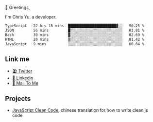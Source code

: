 👋 Greetings, 

I'm Chris Yu. a developer. 


<!--START_SECTION:waka-->

```txt
TypeScript   22 hrs 15 mins  ██████████████████████▓░░   90.25 %
JSON         56 mins         █░░░░░░░░░░░░░░░░░░░░░░░░   03.81 %
Bash         39 mins         ▓░░░░░░░░░░░░░░░░░░░░░░░░   02.69 %
HTML         20 mins         ▒░░░░░░░░░░░░░░░░░░░░░░░░   01.42 %
JavaScript   9 mins          ░░░░░░░░░░░░░░░░░░░░░░░░░   00.64 %
```

<!--END_SECTION:waka-->

## Link me

- [🏖️ Twitter](https://twitter.com/yuetong3yu)
- [🧳 Linkedin](https://www.linkedin.com/in/yuetong3yu)
- [📧 Mail To Me](mailto:yuetong3yu@gmail.com)


## Projects 

- [JavaScript Clean Code](https://js-clean-code-cn.vercel.app/), chinese translation for how to write clean js code.
